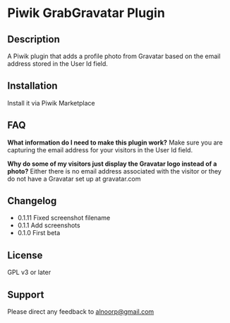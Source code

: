 # Piwik GrabGravatar Plugin

## Description

A Piwik plugin that adds a profile photo from Gravatar based on the email address stored in the User Id field.

## Installation

Install it via Piwik Marketplace

## FAQ

__What information do I need to make this plugin work?__
Make sure you are capturing the email address for your visitors in the User Id field.

__Why do some of my visitors just display the Gravatar logo instead of a photo?__
Either there is no email address associated with the visitor or they do not have a Gravatar set up at gravatar.com

## Changelog

* 0.1.11 Fixed screenshot filename
* 0.1.1 Add screenshots
* 0.1.0 First beta

## License

GPL v3 or later

## Support

Please direct any feedback to <alnoorp@gmail.com>
